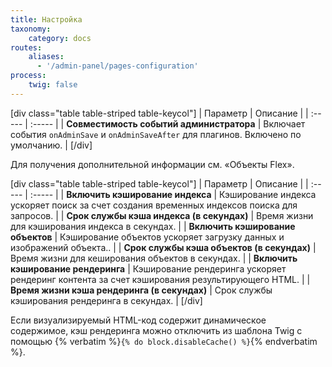 ```yaml
---
title: Настройка
taxonomy:
    category: docs
routes:
    aliases:
      - '/admin-panel/pages-configuration'
process:
    twig: false
---
```


[div class="table table-striped table-keycol"]
| Параметр                      | Описание |
| :-----                        | :----- |
| **Совместимость событий администратора** | Включает события `onAdminSave` и `onAdminSaveAfter` для плагинов. Включено по умолчанию. |
[/div]

Для получения дополнительной информации см. «Объекты Flex».

[div class="table table-striped table-keycol"]
| Параметр                      | Описание |
| :-----                        | :----- |
| **Включить кэширование индекса** | Кэширование индекса ускоряет поиск за счет создания временных индексов поиска для запросов. |
| **Срок службы кэша индекса (в секундах)** | Время жизни для кэширования индекса в секундах. |
| **Включить кэширование объектов** | Кэширование объектов ускоряет загрузку данных и изображений объекта.. |
| **Срок службы кэша объектов (в секундах)** | Время жизни для кеширования объектов в секундах. |
| **Включить кэширование рендеринга** | Кэширование рендеринга ускоряет рендеринг контента за счет кэширования результирующего HTML. |
| **Время жизни кэша рендеринга (в секундах)** | Срок службы кэширования рендеринга в секундах. |
[/div]

Если визуализируемый HTML-код содержит динамическое содержимое, кэш рендеринга можно отключить из шаблона Twig с помощью {% verbatim %}```{% do block.disableCache() %}```{% endverbatim %}.
